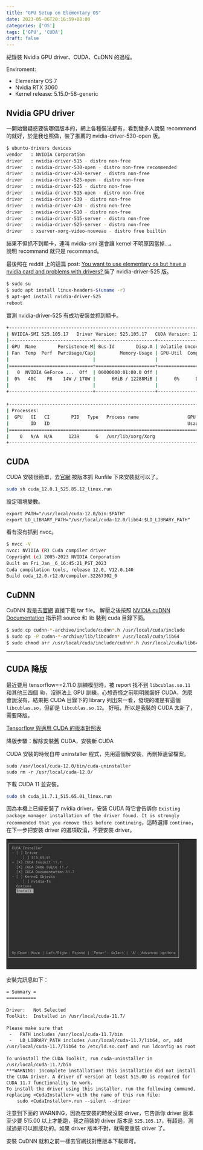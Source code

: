 ```yaml
---
title: "GPU Setup on Elementary OS"
date: 2023-05-06T20:16:59+08:00
categories: ['OS']
tags: ['GPU', 'CUDA']
draft: false
---
```


紀錄裝 Nvidia GPU driver、CUDA、CuDNN 的過程。

<!--more-->

Enviroment:
- Elementary OS 7
- Nvidia RTX 3060
- Kernel release: 5.15.0-58-generic

## Nvidia GPU driver

一開始蠻疑惑要裝哪個版本的，網上各種裝法都有，看到蠻多人說裝 recommand 的就好，於是我也照做，裝了推薦的 nvidia-driver-530-open 版。

```bash
$ ubuntu-drivers devices
vendor   : NVIDIA Corporation 
driver   : nvidia-driver-515 - distro non-free
driver   : nvidia-driver-530-open - distro non-free recommended
driver   : nvidia-driver-470-server - distro non-free
driver   : nvidia-driver-525-open - distro non-free
driver   : nvidia-driver-525 - distro non-free
driver   : nvidia-driver-515-open - distro non-free
driver   : nvidia-driver-530 - distro non-free
driver   : nvidia-driver-470 - distro non-free
driver   : nvidia-driver-510 - distro non-free
driver   : nvidia-driver-515-server - distro non-free
driver   : nvidia-driver-525-server - distro non-free
driver   : xserver-xorg-video-nouveau - distro free builtin
```
結果不但抓不到顯卡，連叫 nvidia-smi 還會讓 kernel 不明原因當掉...。  
說明 recommand 就只是 recommand。

最後照在 reddit 上的這篇 post: [You want to use elementary os but have a nvidia card and problems with drivers?
](https://www.reddit.com/r/elementaryos/comments/10q99ib/you_want_to_use_elementary_os_but_have_a_nvidia/) 裝了 nvidia-driver-525 版。

```bash
$ sudo su
$ sudo apt install linux-headers-$(uname -r)
$ apt-get install nvidia-driver-525
reboot
```
實測 nvidia-driver-525 有成功安裝並抓到顯卡。

```bash
+-----------------------------------------------------------------------------+
| NVIDIA-SMI 525.105.17   Driver Version: 525.105.17   CUDA Version: 12.0     |
|-------------------------------+----------------------+----------------------+
| GPU  Name        Persistence-M| Bus-Id        Disp.A | Volatile Uncorr. ECC |
| Fan  Temp  Perf  Pwr:Usage/Cap|         Memory-Usage | GPU-Util  Compute M. |
|                               |                      |               MIG M. |
|===============================+======================+======================|
|   0  NVIDIA GeForce ...  Off  | 00000000:01:00.0 Off |                  N/A |
|  0%   40C    P8    14W / 170W |      6MiB / 12288MiB |      0%      Default |
|                               |                      |                  N/A |
+-------------------------------+----------------------+----------------------+
                                                                               
+-----------------------------------------------------------------------------+
| Processes:                                                                  |
|  GPU   GI   CI        PID   Type   Process name                  GPU Memory |
|        ID   ID                                                   Usage      |
|=============================================================================|
|    0   N/A  N/A      1239      G   /usr/lib/xorg/Xorg                  4MiB |
+-----------------------------------------------------------------------------+

```

## CUDA

CUDA 安裝很簡單，去[官網](https://developer.nvidia.com/cuda-toolkit-archive) 按版本抓 Runfile 下來安裝就可以了。

```bash
sudo sh cuda_12.0.1_525.85.12_linux.run 
```

設定環境變數。

```
export PATH="/usr/local/cuda-12.0/bin:$PATH"
export LD_LIBRARY_PATH="/usr/local/cuda-12.0/lib64:$LD_LIBRARY_PATH"
```

看有沒有抓到 nvcc。

```bash
$ nvcc -V
nvcc: NVIDIA (R) Cuda compiler driver
Copyright (c) 2005-2023 NVIDIA Corporation
Built on Fri_Jan__6_16:45:21_PST_2023
Cuda compilation tools, release 12.0, V12.0.140
Build cuda_12.0.r12.0/compiler.32267302_0
```

## CuDNN

CuDNN 我是去[官網](https://developer.nvidia.com/rdp/cudnn-download) 直接下載 tar file。
解壓之後按照 [NVIDIA cuDNN Documentation](https://docs.nvidia.com/deeplearning/cudnn/install-guide/index.html#installlinux-tar) 指示把 source 和 lib 裝到 cuda 目錄下面。 

```bash
$ sudo cp cudnn-*-archive/include/cudnn*.h /usr/local/cuda/include 
$ sudo cp -P cudnn-*-archive/lib/libcudnn* /usr/local/cuda/lib64 
$ sudo chmod a+r /usr/local/cuda/include/cudnn*.h /usr/local/cuda/lib64/libcudnn*
```

---

## CUDA 降版

最近要用 tensorflow==2.11.0 訓練模型時，被 report 找不到 `libcublas.so.11` 和其他三四個 lib，沒辦法上 GPU 訓練。心想奇怪之前明明就裝好 CUDA，怎麼會說沒有，結果把 CUDA 目錄下的 library 列出來一看，發現的確是有這個 `libcublas.so`，但卻是 `libcublas.so.12`。
好哦，所以是我裝的 CUDA 太新了，需要降版。

[Tensorflow 與適用 CUDA 的版本對照表](https://www.tensorflow.org/install/source#gpu)

降版步驟：解除安裝舊 CUDA，安裝新 CUDA

CUDA 安裝的時候自帶 uninstaller 程式，先用這個解安裝，再刪掉遺留檔案。
```
sudo /usr/local/cuda-12.0/bin/cuda-uninstaller
sudo rm -r /usr/local/cuda-12.0/
```

下載 CUDA 11 並安裝。

```bash
sudo sh cuda_11.7.1_515.65.01_linux.run 
```

因為本機上已經安裝了 nvidia driver，安裝 CUDA 時它會告訴你 
`Existing package manager installation of the driver found. It is strongly recommended that you remove this before continuing`，這時選擇 `continue`，在下一步把安裝 driver 的選項取消，不要安裝 driver。

![](image.png)

安裝完訊息如下：

```
= Summary =
===========

Driver:   Not Selected
Toolkit:  Installed in /usr/local/cuda-11.7/

Please make sure that
 -   PATH includes /usr/local/cuda-11.7/bin
 -   LD_LIBRARY_PATH includes /usr/local/cuda-11.7/lib64, or, add /usr/local/cuda-11.7/lib64 to /etc/ld.so.conf and run ldconfig as root

To uninstall the CUDA Toolkit, run cuda-uninstaller in /usr/local/cuda-11.7/bin
***WARNING: Incomplete installation! This installation did not install the CUDA Driver. A driver of version at least 515.00 is required for CUDA 11.7 functionality to work.
To install the driver using this installer, run the following command, replacing <CudaInstaller> with the name of this run file:
    sudo <CudaInstaller>.run --silent --driver
```

注意到下面的 WARNING，因為在安裝的時候沒裝 driver，它告訴你 driver 版本至少要 515.00 以上才能跑，我之前裝的 driver 版本是 `525.105.17`，有超過，測試過是可以跑成功的。如果 driver 版本不對，就需要重裝 driver 了。

安裝 CuDNN 就和之前一樣去官網找對應版本下載即可。